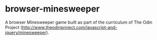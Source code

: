 # browser-minesweeper

A browser Minesweeper game built as part of the curriculum of The Odin Project (http://www.theodinproject.com/javascript-and-jquery/minesweeper).
